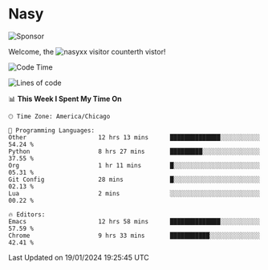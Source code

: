 # Nasy

<!--
<p align="center">
<img height="200" src="https://github-readme-stats.vercel.app/api?username=nasyxx&count_private=true&show_icons=true&theme=dracula&include_all_commits=true"/>
<img height="200" src="https://github-readme-stats.vercel.app/api/top-langs/?username=nasyxx&theme=dracula&hide=html,jupyter+notebook&count_private=true&show_icons=true"/>
</p>

  
----------------
-->

![Sponsor](https://img.shields.io/static/v1.svg?label=Sponsor&message=%E2%9D%A4&logo=GitHub&style=flat&color=pink)
 
Welcome, the ![nasyxx visitor counter](https://count.getloli.com/get/@nasyxx?theme=rule34)th vistor!
 
<!--START_SECTION:waka-->
![Code Time](http://img.shields.io/badge/Code%20Time-4%2C238%20hrs%2035%20mins-blue)

![Lines of code](https://img.shields.io/badge/From%20Hello%20World%20I%27ve%20Written-6.3%20million%20lines%20of%20code-blue)

📊 **This Week I Spent My Time On** 

```text
🕑︎ Time Zone: America/Chicago

💬 Programming Languages: 
Other                    12 hrs 13 mins      ██████████████░░░░░░░░░░░   54.24 % 
Python                   8 hrs 27 mins       █████████░░░░░░░░░░░░░░░░   37.55 % 
Org                      1 hr 11 mins        █░░░░░░░░░░░░░░░░░░░░░░░░   05.31 % 
Git Config               28 mins             █░░░░░░░░░░░░░░░░░░░░░░░░   02.13 % 
Lua                      2 mins              ░░░░░░░░░░░░░░░░░░░░░░░░░   00.22 % 

🔥 Editors: 
Emacs                    12 hrs 58 mins      ██████████████░░░░░░░░░░░   57.59 % 
Chrome                   9 hrs 33 mins       ███████████░░░░░░░░░░░░░░   42.41 % 
```


 Last Updated on 19/01/2024 19:25:45 UTC
<!--END_SECTION:waka-->

<!-- ![visitors](https://visitor-badge.laobi.icu/badge?page_id=nasyxx.nasyxx) -->
